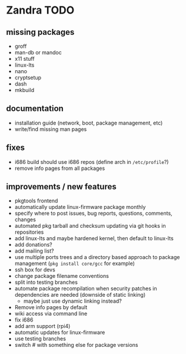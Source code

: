 # Zandra TODO

## missing packages

* groff
* man-db or mandoc
* x11 stuff
* linux-lts
* nano
* cryptsetup
* dash
* mkbuild

## documentation

* installation guide (network, boot, package management, etc)
* write/find missing man pages

## fixes

* i686 build should use i686 repos (define arch in `/etc/profile`?)
* remove info pages from all packages

## improvements / new features

* pkgtools frontend
* automatically update linux-firmware package monthly
* specify where to post issues, bug reports, questions, comments, changes
* automated pkg tarball and checksum updating via git hooks in repositories
* add linux-lts and maybe hardened kernel, then default to linux-lts
* add donations?
* add mailing list?
* use multiple ports trees and a directory based approach to package management (`pkg install core/gcc` for example)
* ssh box for devs
* change package filename conventions
* split into testing branches
* automate package recompilation when security patches in dependencies are needed (downside of static linking)
	* maybe just use dynamic linking instead?
* Remove info pages by default
* wiki access via command line
* fix i686
* add arm support (rpi4)
* automatic updates for linux-firmware
* use testing branches
* switch # with something else for package versions

